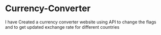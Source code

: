 # Currency-Converter
I have Created a currency converter website using API to change the flags and to get updated exchange rate for different countries 
